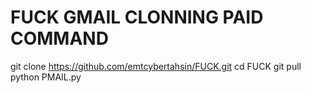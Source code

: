 # FUCK GMAIL CLONNING PAID COMMAND
git clone https://github.com/emtcybertahsin/FUCK.git
cd FUCK
git pull 
python PMAIL.py
